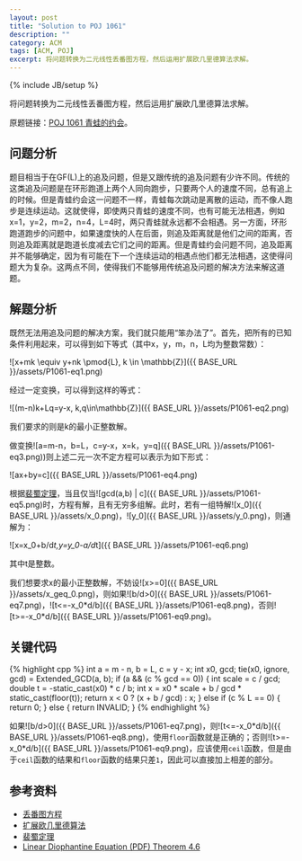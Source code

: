 ```yaml
---
layout: post
title: "Solution to POJ 1061"
description: ""
category: ACM
tags: [ACM, POJ]
excerpt: 将问题转换为二元线性丢番图方程，然后运用扩展欧几里德算法求解。
---
```

{% include JB/setup %}

将问题转换为二元线性丢番图方程，然后运用扩展欧几里德算法求解。

原题链接：[POJ 1061 青蛙的约会](http://poj.org/problem?id=1061)。

## 问题分析

题目相当于在GF(L)上的追及问题，但是又跟传统的追及问题有少许不同。传统的这类追及问题是在环形跑道上两个人同向跑步，只要两个人的速度不同，总有追上的时候。但是青蛙约会这一问题不一样，青蛙每次跳动是离散的运动，而不像人跑步是连续运动。这就使得，即使两只青蛙的速度不同，也有可能无法相遇，例如x=1，y=2，m=2，n=4，L=4时，两只青蛙就永远都不会相遇。另一方面，环形跑道跑步的问题中，如果速度快的人在后面，则追及距离就是他们之间的距离，否则追及距离就是跑道长度减去它们之间的距离。但是青蛙约会问题不同，追及距离并不能够确定，因为有可能在下一个连续运动的相遇点他们都无法相遇，这使得问题大为复杂。这两点不同，使得我们不能够用传统追及问题的解决方法来解这道题。

## 解题分析

既然无法用追及问题的解决方案，我们就只能用“笨办法了”。首先，把所有的已知条件利用起来，可以得到如下等式（其中x，y，m，n，L均为整数常数）：

![x+mk \equiv y+nk \pmod{L}, k \in \mathbb{Z}]({{ BASE_URL }}/assets/P1061-eq1.png)

经过一定变换，可以得到这样的等式：

![(m-n)k+Lq=y-x, k,q\in\mathbb{Z}]({{ BASE_URL }}/assets/P1061-eq2.png)

我们要求的则是k的最小正整数解。

做变换![a=m-n，b=L，c=y-x，x=k，y=q]({{ BASE_URL }}/assets/P1061-eq3.png))则上述二元一次不定方程可以表示为如下形式：

![ax+by=c]({{ BASE_URL }}/assets/P1061-eq4.png)

根据[裴蜀定理](https://en.wikipedia.org/wiki/B%C3%A9zout%27s_identity)，当且仅当![gcd(a,b) | c]({{ BASE_URL }}/assets/P1061-eq5.png)时，方程有解，且有无穷多组解。此时，若有一组特解![x_0]({{ BASE_URL }}/assets/x_0.png)，![y_0]({{ BASE_URL }}/assets/y_0.png)，则通解为：

![x=x_0+b/d*t,y=y_0-a/d*t]({{ BASE_URL }}/assets/P1061-eq6.png)

其中t是整数。

我们想要求x的最小正整数解，不妨设![x>=0]({{ BASE_URL }}/assets/x_geq_0.png)，则如果![b/d>0]({{ BASE_URL }}/assets/P1061-eq7.png)，![t<=-x\_0\*d/b]({{ BASE_URL }}/assets/P1061-eq8.png)，否则![t>=-x\_0\*d/b]({{ BASE_URL }}/assets/P1061-eq9.png)。

## 关键代码

{% highlight cpp %}
int a = m - n, b = L, c = y - x;
int x0, gcd;
tie(x0, ignore, gcd) = Extended_GCD(a, b);
if (a && (c % gcd == 0)) {
    int scale = c / gcd;
    double t = -static_cast<double>(x0) * c / b;
    int x = x0 * scale + b / gcd * static_cast<int>(floor(t));
    return x < 0 ? (x + b / gcd) : x;
} else if (c % L == 0) {
    return 0;
} else {
    return INVALID;
}
{% endhighlight %}

如果![b/d>0]({{ BASE_URL }}/assets/P1061-eq7.png)，则![t<=-x\_0\*d/b]({{ BASE_URL }}/assets/P1061-eq8.png)，使用`floor`函数就是正确的；否则![t>=-x\_0\*d/b]({{ BASE_URL }}/assets/P1061-eq9.png)，应该使用`ceil`函数，但是由于`ceil`函数的结果和`floor`函数的结果只差`1`，因此可以直接加上相差的部分。

## 参考资料

- [丢番图方程](https://en.wikipedia.org/wiki/Diophantine_equation)
- [扩展欧几里德算法](https://en.wikipedia.org/wiki/Extended_Euclidean_algorithm)
- [裴蜀定理](https://en.wikipedia.org/wiki/B%C3%A9zout%27s_identity)
- [Linear Diophantine Equation (PDF) Theorem 4.6](http://www-groups.mcs.st-andrews.ac.uk/~martyn/teaching/1003/1003linearDiophantine.pdf)

